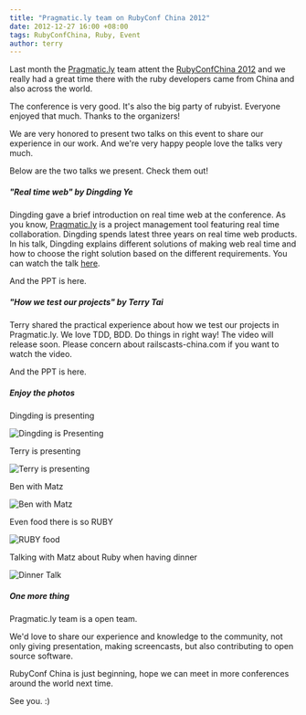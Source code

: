 ```yaml
---
title: "Pragmatic.ly team on RubyConf China 2012"
date: 2012-12-27 16:00 +08:00
tags: RubyConfChina, Ruby, Event
author: terry
---
```


Last month the [Pragmatic.ly](https://pragmatic.ly) team attent the [RubyConfChina 2012](http://rubyconfchina.org) and we really had a great time there with the ruby developers came from China and also across the world.

The conference is very good. It's also the big party of rubyist. Everyone enjoyed that much. Thanks to the organizers!

We are very honored to present two talks on this event to share our experience in our work. And we're very happy people love the talks very much.

Below are the two talks we present. Check them out!

##### "Real time web" by Dingding Ye #####

Dingding gave a brief introduction on real time web at the conference. As you know, [Pragmatic.ly](https://pragmatic.ly) is a project management tool featuring real time collaboration. Dingding spends latest three years on real time web products. In his talk, Dingding explains different solutions of making web real time and how to choose the right solution based on the different requirements. You can watch the talk [here](http://railscast-china.com/episodes/rubyconf-2012-yedingding).

And the PPT is here.

<script async class="speakerdeck-embed" data-id="a8fa0b60139201303b7512313d053576" data-ratio="1.33333333333333" src="//speakerdeck.com/assets/embed.js"></script>

##### "How we test our projects" by Terry Tai #####

Terry shared the practical experience about how we test our projects in Pragmatic.ly. We love TDD, BDD. Do things in right way! The video will release soon. Please concern about railscasts-china.com if you want to watch the video.

And the PPT is here.

<script async class="speakerdeck-embed" data-id="19e1abe013ca0130bc90123138154481" data-ratio="1.2518337408313" src="//speakerdeck.com/assets/embed.js"></script>

##### Enjoy the photos #####

Dingding is presenting

![Dingding is Presenting](/the-presentations-we-made-on-rubyconfchina-20/dingding-presenting.jpg)

Terry is presenting

![Terry is presenting](/the-presentations-we-made-on-rubyconfchina-20/terry-presenting.jpg)

Ben with Matz

![Ben with Matz](/the-presentations-we-made-on-rubyconfchina-20/ben-matz.jpg)

Even food there is so RUBY

![RUBY food](/the-presentations-we-made-on-rubyconfchina-20/ruby-food.jpg)

Talking with Matz about Ruby when having dinner

![Dinner Talk](/the-presentations-we-made-on-rubyconfchina-20/dinner-talk.jpg)

##### One more thing #####

Pragmatic.ly team is a open team.

We'd love to share our experience and knowledge to the community, not only giving presentation, making screencasts, but also contributing to open source software.

RubyConf China is just beginning, hope we can meet in more conferences around the world next time.

See you. :)
